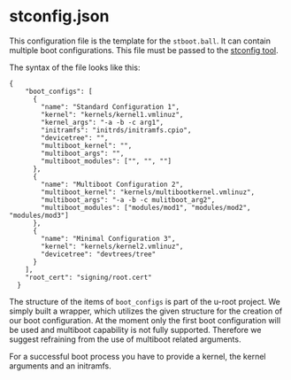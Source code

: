 # stconfig.json

This configuration file is the template for the `stboot.ball`. It can contain multiple boot configurations. This file must be passed to the [stconfig tool](stconfig-tool.md).

The syntax of the file looks like this:

```text
{  
    "boot_configs": [ 
      { 
        "name": "Standard Configuration 1", 
        "kernel": "kernels/kernel1.vmlinuz", 
        "kernel_args": "-a -b -c arg1",  
        "initramfs": "initrds/initramfs.cpio",
        "devicetree": "",
        "multiboot_kernel": "",
        "multiboot_args": "",
        "multiboot_modules": ["", "", ""]
      },
      {
        "name": "Multiboot Configuration 2", 
        "multiboot_kernel": "kernels/multibootkernel.vmlinuz",
        "multiboot_args": "-a -b -c mulitboot_arg2",
        "multiboot_modules": ["modules/mod1", "modules/mod2", "modules/mod3"]
      },
      {
        "name": "Minimal Configuration 3", 
        "kernel": "kernels/kernel2.vmlinuz",
        "devicetree": "devtrees/tree"
      }
    ], 
    "root_cert": "signing/root.cert" 
  }
```

The structure of the items of `boot_configs` is part of the u-root project. We simply built a wrapper, which utilizes the given structure for the creation of our boot configuration. At the moment only  the first boot configuration will be used and multiboot capability is not fully supported. Therefore we suggest refraining from the use of multiboot related arguments.   
  
For a successful boot process you have to provide a kernel, the kernel arguments and an initramfs.

